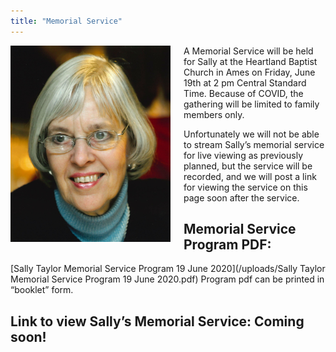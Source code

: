 ```yaml
---
title: "Memorial Service"
---
```


<img align="left" src="/uploads/Taylor_Sally_6_5_2020.jpg" width="256px" style="padding: 0 1.5em 0 0;">




A Memorial Service will be held for Sally at the Heartland Baptist Church in Ames on Friday, June 19th at 2 pm Central Standard Time.  Because of COVID, the gathering will be limited to family members only.  

Unfortunately we will not be able to stream Sally’s memorial service for live viewing as previously planned, but the service will be recorded, and we will post a link for viewing the service on this page soon after the service.



## **Memorial Service Program PDF:** 
[Sally Taylor Memorial Service Program 19 June 2020](/uploads/Sally Taylor Memorial Service Program 19 June 2020.pdf)
Program pdf can be printed in “booklet” form.

## **Link to view Sally’s Memorial Service:  Coming soon!**
